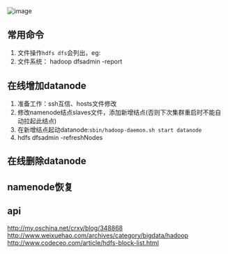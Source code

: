 ##
![image](http://hadoop.apache.org/docs/r2.6.4/hadoop-project-dist/hadoop-hdfs/images/hdfsarchitecture.png)


## 常用命令  
1. 文件操作`hdfs dfs`会列出，eg:
2. 文件系统：
hadoop dfsadmin -report  

## 在线增加datanode 

1. 准备工作：ssh互信、hosts文件修改
2. 修改namenode结点slaves文件，添加新增结点(否则下次集群重启时不能自动拉起此结点)
3. 在新增结点起动datanode:`sbin/hadoop-daemon.sh start datanode`
4. hdfs dfsadmin -refreshNodes

## 在线删除datanode 

## namenode恢复  



## api



http://my.oschina.net/crxy/blog/348868
http://www.weixuehao.com/archives/category/bigdata/hadoop
http://www.codeceo.com/article/hdfs-block-list.html